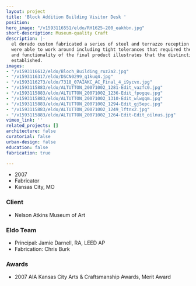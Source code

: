 ```yaml
---
layout: project
title: 'Block Addition Building Visitor Desk '
position: 
hero_image: "/v1593116551/eldo/RH1625-200_eakhbn.jpg"
short-description: Museum-quality Craft
description: |-
  el dorado custom fabricated a series of steel and terrazzo reception desks for the lobby of the Bloch Building at Kansas City’s Nelson-Atkins Museum of Art. The lead architect provided initial schematic designs, having el dorado complete the detailing and construction. This project posed a number of constraints that el dorado fabricators
  were able to work around including tight tolerances that required the stainless steel skin panels be custom fit in the shop prior to finishing. The simplicity
  and functionality of the final product illustrates that the distinctions made between design and construction can be blurred and illustrates what can be accomplished when an effective dialogue and collaboration between designers and makers is
  established.
images:
- "/v1593116612/eldo/Bloch_Building_ruz2a2.jpg"
- "/v1593116317/eldo/DSCN0299_q1kuq4.jpg"
- "/v1593116273/eldo/7318_07AIAKC_AC_Final_4_i9ycvx.jpg"
- "/v1593115883/eldo/ALTUTTON_20071002_1281-Edit_vazfc0.jpg"
- "/v1593115883/eldo/ALTUTTON_20071002_1236-Edit_fpogqe.jpg"
- "/v1593115883/eldo/ALTUTTON_20071002_1310-Edit_wlwgqm.jpg"
- "/v1593115883/eldo/ALTUTTON_20071002_1294-Edit_gj5epc.jpg"
- "/v1593115883/eldo/ALTUTTON_20071002_1249_lftnx2.jpg"
- "/v1593115883/eldo/ALTUTTON_20071002_1264-Edit-Edit_oilnus.jpg"
vimeo_link: ''
related_projects: []
architecture: false
curatorial: false
urban-design: false
education: false
fabrication: true

---
```

* 2007
* Fabricator
* Kansas City, MO

### Client

* Nelson Atkins Museum of Art

### Eldo Team

* Principal: Jamie Darnell, RA, LEED AP
* Fabrication: Chris Burk

### Awards

* 2007 AIA Kansas City Arts & Craftsmanship Awards, Merit Award